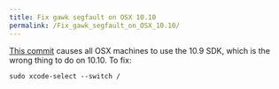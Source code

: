 ```yaml
---
title: Fix gawk segfault on OSX 10.10
permalink: /Fix_gawk_segfault_on_OSX_10.10/
---
```


[This commit](https://github.com/NixOS/nixpkgs/commit/dad86b4f544db4d497e4bbe769dec0bb3e9cfbd7) causes all OSX machines to use the 10.9 SDK, which is the wrong thing to do on 10.10. To fix:

    sudo xcode-select --switch /